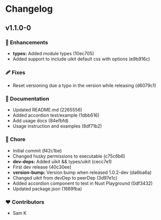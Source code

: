 # Changelog

## v1.1.0-0

### 🚀 Enhancements

- **types:** Added module types (10ec705)
- Added support to include uikit default css with options (e9b916c)

### 🩹 Fixes

- Reset versioning due a typo in the version while releasing (d6079c1)

### 📖 Documentation

- Updated README.md (2265556)
- Added accordion test/example (1dbb616)
- Add usage docs (84efbfd)
- Usage instruction and examples (8df71b2)

### 🏡 Chore

- Initial commit (f42c1be)
- Changed husky permissions to executable (c75c6b6)
- **dev-deps:** Added uikit && types/uikit (cecc7e1)
- First dev release (40c30ee)
- **version-bump:** Version bump when released 1.0.2-dev (da6ba6a)
- Changed uikit from devDep to peerDep (3d97e1c)
- Added accordion component to test in Nuxt Playground (0df3432)
- Updated package.json (1689fba)

### ❤️ Contributors

- Sam K
